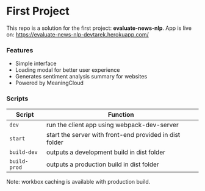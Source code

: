 # First Project

This repo is a solution for the first project: **evaluate-news-nlp**.
App is live on: https://evaluate-news-nlp-devtarek.herokuapp.com/

### Features
- Simple interface
- Loading modal for better user experience
- Generates sentiment analysis summary for websites
- Powered by MeaningCloud 

### Scripts
| Script | Function |
| ------ | ------ |
| `dev` | run the client app using webpack-dev-server |
| `start` | start the server with front-end provided in dist folder |
| `build-dev` | outputs a development build in dist folder |
| `build-prod` | outputs a production build in dist folder |

Note: workbox caching is available with production build.
